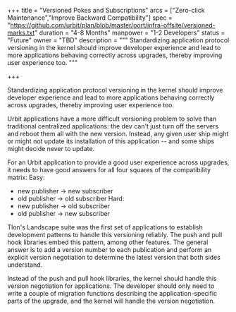 +++
title = "Versioned Pokes and Subscriptions"
arcs = ["Zero-click Maintenance","Improve Backward Compatibility"]
spec = "https://github.com/urbit/plan/blob/master/oort/infra-offsite/versioned-marks.txt"
duration = "4-8 Months"
manpower = "1-2 Developers"
status = "Future"
owner = "TBD"
description = """
Standardizing application protocol versioning in the kernel should improve developer experience and lead to more applications behaving correctly across upgrades, thereby improving user experience too.
"""

+++

Standardizing application protocol versioning in the kernel should improve developer experience and lead to more applications behaving correctly across upgrades, thereby improving user experience too.

Urbit applications have a more difficult versioning problem to solve than traditional centralized applications: the dev can't just turn off the servers and reboot them all with the new version.  Instead, any given user ship might or might not update its installation of this application -- and some ships might decide never to update.

For an Urbit application to provide a good user experience across upgrades, it needs to have good answers for all four squares of the compatibility matrix:
Easy:
- new publisher -> new subscriber
- old publisher -> old subscriber
Hard:
- new publisher -> old subscriber
- old publisher -> new subscriber

Tlon's Landscape suite was the first set of applications to establish development patterns to handle this versioning reliably.  The push and pull hook libraries embed this pattern, among other features.  The general answer is to add a version number to each publication and perform an explicit version negotiation to determine the latest version that both sides understand.

Instead of the push and pull hook libraries, the kernel should handle this version negotiation for applications.  The developer should only need to write a couple of migration functions describing the application-specific parts of the upgrade, and the kernel will handle the version negotiation.